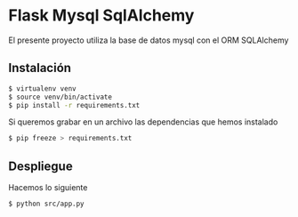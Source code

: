 # Flask Mysql SqlAlchemy

El presente proyecto utiliza la base de datos mysql con el ORM SQLAlchemy

## Instalación

```sh
$ virtualenv venv
$ source venv/bin/activate
$ pip install -r requirements.txt
```

Si queremos grabar en un archivo las dependencias que hemos instalado

```sh
$ pip freeze > requirements.txt
```

## Despliegue

Hacemos lo siguiente

```sh
$ python src/app.py
```
